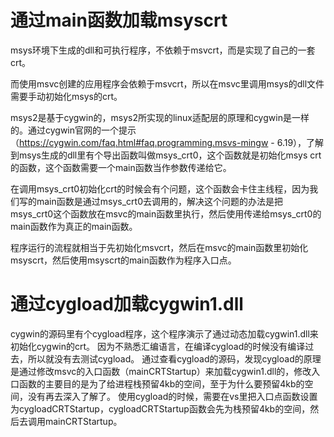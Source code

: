 # 通过main函数加载msyscrt

msys环境下生成的dll和可执行程序，不依赖于msvcrt，而是实现了自己的一套crt。

而使用msvc创建的应用程序会依赖于msvcrt，所以在msvc里调用msys的dll文件需要手动初始化msys的crt。

msys2是基于cygwin的，msys2所实现的linux适配层的原理和cygwin是一样的。通过cygwin官网的一个提示（https://cygwin.com/faq.html#faq.programming.msvs-mingw - 6.19），了解到msys生成的dll里有个导出函数叫做msys_crt0，这个函数就是初始化msys crt的函数，这个函数需要一个main函数当作参数传递给它。

在调用msys_crt0初始化crt的时候会有个问题，这个函数会卡住主线程，因为我们写的main函数是通过msys_crt0去调用的，解决这个问题的办法是把msys_crt0这个函数放在msvc的main函数里执行，然后使用传递给msys_crt0的main函数作为真正的main函数。

程序运行的流程就相当于先初始化msvcrt，然后在msvc的main函数里初始化msyscrt，然后使用msyscrt的main函数作为程序入口点。


# 通过cygload加载cygwin1.dll
cygwin的源码里有个cygload程序，这个程序演示了通过动态加载cygwin1.dll来初始化cygwin的crt。
因为不熟悉汇编语言，在编译cygload的时候没有编译过去，所以就没有去测试cygload。
通过查看cygload的源码，发现cygload的原理是通过修改msvc的入口函数（mainCRTStartup）来加载cygwin1.dll的，修改入口函数的主要目的是为了给进程栈预留4kb的空间，至于为什么要预留4kb的空间，没有再去深入了解了。
使用cygload的时候，需要在vs里把入口点函数设置为cygloadCRTStartup，cygloadCRTStartup函数会先为栈预留4kb的空间，然后去调用mainCRTStartup。


